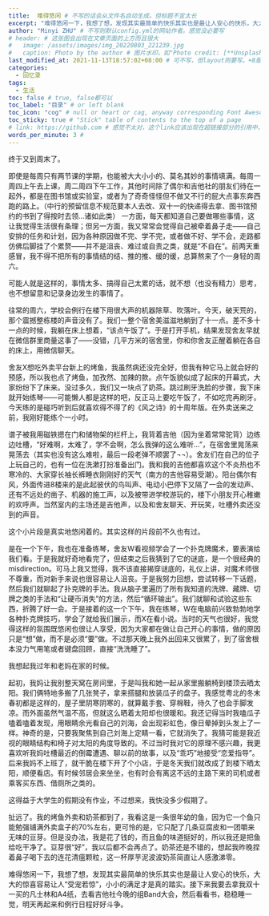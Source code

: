```yaml
---
title:  难得悠闲 # 不写的话会从文件名自动生成。但标题不宜太长
excerpt: "难得悠闲一下，我想了想，发现其实最简单的快乐其实也是最让人安心的快乐，大大的惊喜容易让人“受宠若惊”，小小的满足才是真的踏实。" # 摘要
author: "Minyi ZHU" # 不写则默认config.yml的网站作者。感觉没必要写
# header: # 这张图会出现在文章页面的上方而且很大
#   image: /assets/images/img_20220803_221239.jpg
#   caption: Photo by the author # 图片水印，如"Photo credit: [**Unsplash**](https://unsplash.com)"
last_modified_at: 2021-11-13T18:57:02+08:00 # 可不写，但layout则要写。+8是东八区
categories: 
  - 回忆录
tags:
  - 生活
toc: false # true, false都可以
toc_label: "目录" # or left blank
toc_icon: "cog" # null or heart or cag, anyway corresponding Font Awesome icon name (without fa prefix)
toc_sticky: true # "Stick" table of contents to the top of a page
# link: https://github.com # 感觉不太对，这个link应该出现在超链接部分的引用中，但是试验后发现会变成文章标题的url，所以注释掉了
words_per_minute: 3 # 
---
```


终于又到周末了。

即使是每周只有两节课的学期，也能被大大小小的、莫名其妙的事情填满。每周一周四上午去上课，周二周四下午工作，其他时间除了偶尔和吉他社的朋友们待在一起外，都是在图书馆或实验室，或者为了奇奇怪怪但不做又不行的屁大点事东奔西跑的路上。（中行的预留信息不规范要本人去改、双十一的快递得去拿、图书馆预约的书到了得按时去领…诸如此类）
一方面，每天都知道自己要做哪些事情，这让我觉得生活很有条理；但另一方面，我又常常会觉得自己被牵着鼻子走——自己安排的任务和计划，因为各种原因做不完、学不完，或者做不好、学不会，走路都仿佛后脚挂了个累赘——并不是沮丧、难过或自责之类，就是“不自在”。前两天重感冒，我不得不把所有的事情结的结、推的推、缓的缓，总算熬来了个一身轻的周六。

可能人就是这样的，事情太多、搞得自己太累的话，就不想（也没有精力）思考，也不想留意和记录身边发生的事情了。

往常的周六，学校会例行在楼下用很大声的机器除草、吹落叶。今天，破天荒的，那个震撼整栋楼的声音没有了。我们一整个宿舍美滋滋地躺到了十一点。差不多十一点的时候，我躺在床上想着，“该点午饭了”。于是打开手机，结果发现舍友早就在微信群里商量这事了——没错，几平方米的宿舍里，你和你舍友正醒着躺在各自的床上，用微信聊天。

舍友X想吃外卖平台新上的烤鱼，我虽然病还没完全好，但我有种它马上就会好的预感，所以我也点了烤鱼，加孜然、加辣的款。点午饭貌似成了起床的开幕式，大家纷纷下了床来。没过多久，我们又一块点了奶茶。跳过刷牙洗脸的步骤，我下床就开始练琴——可能懒人都是这样的吧，反正马上要吃午饭了，不如吃完再刷牙。今天练的是碰巧听到后就喜欢得不得了的《风之诗》的十周年版。在外卖送来之前，我刚好能练个一小时。

谱子被我用磁铁摁在门和储物架的栏杆上，我背着吉他（因为坐着常常驼背）边练边吐槽，“好难啊，太难了，学不会啊，怎么我弹的这么难听…”，在宿舍里晃荡来晃荡去（其实也没有这么难啦，最后一段老弹不顺罢了¬¬）。舍友们在自己的位子上玩自己的，也有一位在洗漱打扮准备出门。我和我的吉他都喜欢这个不炎热也不寒冷的、大家穿长袖长裤睡衣刚刚好的天气（南方的吉他容易受潮）。阳台偶尔有风，外面传进8楼来的是此起彼伏的鸟叫声、电动小巴停下又隔了一会的发动声、还有不远处的凿子、机器的施工声，以及被带进学校游玩的，楼下小朋友开心稚嫩的欢呼声。当然室内的主场还是吉他声，以及和舍友聊天、开玩笑，吐槽外卖还没到的声音。

这个小片段是真实地悠闲着的。其实这样的片段前不久也有过。

是在一个下午，我也在准备练琴，舍友W看视频学会了一个扑克牌魔术，要表演给我们看。于是我就好奇地看完了，但结束之后我猜到了它的谜底，是一个很经典的misdirection。可马上我又觉得，我不该直接揭穿谜底的，礼仪上讲，对魔术师很不尊重，而对新手来说也很容易让人沮丧。于是我努力回想，尝试转移一下话题，然后我们就聊起了扑克牌的手法。我从脑子里遍历了所有我知道的洗牌、藏牌、切牌之类的手法和“让硬币消失”的方法，然后“循环输出”。我们就聊和试验这些东西，折腾了好一会。于是接着的这一个下午，我在练琴，W在电脑前兴致勃勃地学各种扑克牌技巧，学会了就给我们展示，而X在看小说。当时的天气也很好，我觉得这样的氛围既悠闲也很让人享受，因为大家都在做让自己开心的事情，做的原因只是“想”做，而不是必须“要”做。不过那天晚上我外出回来又很累了，到了宿舍根本没力气用笔或者键盘回顾，直接“洗洗睡了”。

我想起我过年和老妈在家的时候。

起初，我妈让我别整天窝在房间里，于是叫我和她一起从家里搬躺椅到楼顶去晒太阳。我们俩特地多搬了几张凳子，拿来搭腿和放装瓜子的盘子。我感觉粤北的冬末春初都是这样的，屋子里阴寒阴寒的，就算戴手套、穿棉鞋，待久了也会手脚发凉。而外面虽然气温不高，但就这么晒着太阳却也很暖和。我还记得当时我嗑瓜子嗑着嗑着发现，用眼睛余光看自己的刘海，会出现彩虹色，像日晕掉到头发上了一样。神奇的是，只要我聚焦到自己刘海上定睛一看，它就消失了。我猜可能是我近视的眼睛结构和椅子对太阳的角度导致的。不过当时我对它的原理不感兴趣，我更喜欢听我妈吐槽最近的倒霉遭遇、聊以前的故事，以及“乖巧”地接受“恋爱指导”。后来我妈不上班了，就干脆在楼下开了个小店，于是冬天我们就改成了到楼下晒太阳，顺便看店。有时候邻居会来坐坐，也有时会有离这不远的主路下来的司机或者乘客买东西、借厕所之类的。

这得益于大学生的假期没有作业，不过想来，我快没多少假期了。

扯远了。我的烤鱼外卖和奶茶都到了，我看这是一条很年幼的鱼，因为它一个鱼只能勉强铺满外卖盒子的70%左右，更可怜的是，它只配了几条豆腐皮和一团嚼来无味的豆芽。但是没办法，我是花了钱的，而且鱼的味道挺好的，所以我还是把鱼给吃干净了。豆芽很“好”，我以后都不会再点了。奶茶还是不错的，想起我昨晚捏着鼻子喝下去的连花清瘟颗粒，这一杯厚芋泥波波奶茶简直让人感激涕零。

难得悠闲一下，我想了想，发现其实最简单的快乐其实也是最让人安心的快乐，大大的惊喜容易让人“受宠若惊”，小小的满足才是真的踏实。接下来我要去拿我双十一买的凡士林和A4纸，去看吉他社今晚的组Band大会，然后看看书，稳稳睡一觉，明天再起来和例行日程好好斗争。
